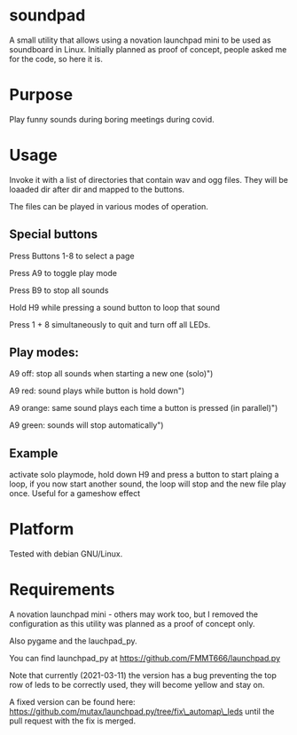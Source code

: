 # soundpad

A small utility that allows using a novation launchpad mini to be used as soundboard
in Linux. Initially planned as proof of concept, people asked me for the code, so
here it is.

# Purpose

Play funny sounds during boring meetings during covid.

# Usage

Invoke it with a list of directories that contain wav and ogg files. They will be
loaaded dir after dir and mapped to the buttons.

The files can be played in various modes of operation.

## Special buttons

Press Buttons 1-8 to select a page

Press A9 to toggle play mode

Press B9 to stop all sounds

Hold H9 while pressing a sound button to loop that sound

Press 1 + 8 simultaneously to quit and turn off all LEDs.


## Play modes:

A9 off: stop all sounds when starting a new one (solo)")

A9 red: sound plays while button is hold down")

A9 orange: same sound plays each time a button is pressed (in parallel)")

A9 green: sounds will stop automatically")


## Example

activate solo playmode, hold down H9 and press a button to start plaing a loop,
if you now start another sound, the loop will stop and the new file play once.
Useful for a gameshow effect



# Platform

Tested with debian GNU/Linux.

# Requirements

A novation launchpad mini - others may work too, but I removed the configuration
as this utility was planned as a proof of concept only.

Also pygame and the lauchpad\_py.

You can find launchpad\_py at https://github.com/FMMT666/launchpad.py

Note that currently (2021-03-11) the version has a bug preventing the top row
of leds to be correctly used, they will become yellow and stay on.

A fixed version can be found here: https://github.com/mutax/launchpad.py/tree/fix\_automap\_leds until
the pull request with the fix is merged.






